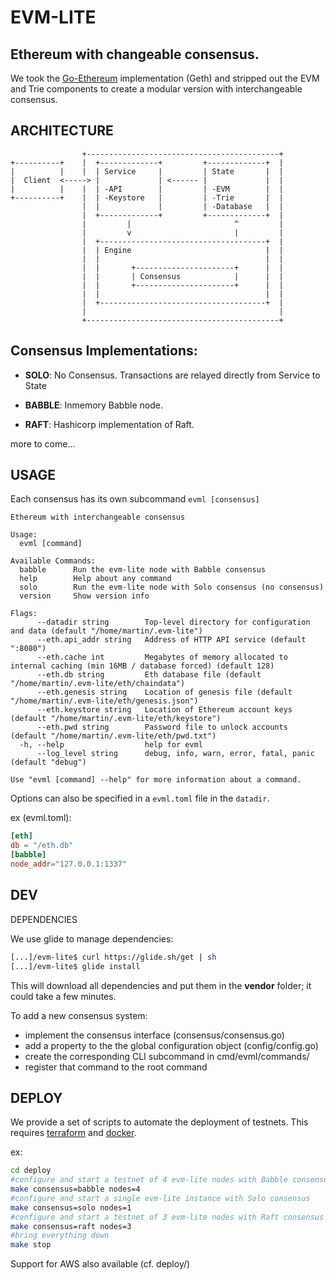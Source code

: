 # EVM-LITE
## Ethereum with changeable consensus.

We took the [Go-Ethereum](https://github.com/ethereum/go-ethereum) 
implementation (Geth) and stripped out the EVM and Trie components to create a 
modular version with interchangeable consensus. 

## ARCHITECTURE

```
                +-------------------------------------------+
+----------+    |  +-------------+         +-------------+  |       
|          |    |  | Service     |         | State       |  |
|  Client  <-----> |             | <------ |             |  |
|          |    |  | -API        |         | -EVM        |  |
+----------+    |  | -Keystore   |         | -Trie       |  |
                |  |             |         | -Database   |  |
                |  +-------------+         +-------------+  |
                |         |                       ^         |     
                |         v                       |         |
                |  +-------------------------------------+  |
                |  | Engine                              |  |
                |  |                                     |  | 
                |  |       +----------------------+      |  |
                |  |       | Consensus            |      |  |
                |  |       +----------------------+      |  |
                |  |                                     |  |
                |  +-------------------------------------+  |
                |                                           | 
                +-------------------------------------------+

```

## Consensus Implementations:

- **SOLO**: No Consensus. Transactions are relayed directly from Service to 
            State

- **BABBLE**: Inmemory Babble node.

- **RAFT**: Hashicorp implementation of Raft.

more to come...

## USAGE

Each consensus has its own subcommand `evml [consensus]`

```
Ethereum with interchangeable consensus

Usage:
  evml [command]

Available Commands:
  babble      Run the evm-lite node with Babble consensus
  help        Help about any command
  solo        Run the evm-lite node with Solo consensus (no consensus)
  version     Show version info

Flags:
      --datadir string        Top-level directory for configuration and data (default "/home/martin/.evm-lite")
      --eth.api_addr string   Address of HTTP API service (default ":8080")
      --eth.cache int         Megabytes of memory allocated to internal caching (min 16MB / database forced) (default 128)
      --eth.db string         Eth database file (default "/home/martin/.evm-lite/eth/chaindata")
      --eth.genesis string    Location of genesis file (default "/home/martin/.evm-lite/eth/genesis.json")
      --eth.keystore string   Location of Ethereum account keys (default "/home/martin/.evm-lite/eth/keystore")
      --eth.pwd string        Password file to unlock accounts (default "/home/martin/.evm-lite/eth/pwd.txt")
  -h, --help                  help for evml
      --log_level string      debug, info, warn, error, fatal, panic (default "debug")

Use "evml [command] --help" for more information about a command.

```

Options can also be specified in a `evml.toml` file in the `datadir`. 

ex (evml.toml):
``` toml
[eth]
db = "/eth.db"
[babble]
node_addr="127.0.0.1:1337"
```

## DEV

DEPENDENCIES

We use glide to manage dependencies: 

```bash
[...]/evm-lite$ curl https://glide.sh/get | sh
[...]/evm-lite$ glide install
```
This will download all dependencies and put them in the **vendor** folder; it 
could take a few minutes.

To add a new consensus system:

- implement the consensus interface (consensus/consensus.go)
- add a property to the the global configuration object (config/config.go)
- create the corresponding CLI subcommand in cmd/evml/commands/
- register that command to the root command


## DEPLOY

We provide a set of scripts to automate the deployment of testnets. This 
requires [terraform](https://www.terraform.io/) and 
[docker](https://www.docker.com/).

ex: 
``` bash
cd deploy
#configure and start a testnet of 4 evm-lite nodes with Babble consensus
make consensus=babble nodes=4
#configure and start a single evm-lite instance with Solo consensus 
make consensus=solo nodes=1 
#configure and start a testnet of 3 evm-lite nodes with Raft consensus
make consensus=raft nodes=3
#bring everything down
make stop 
```

Support for AWS also available (cf. deploy/)



